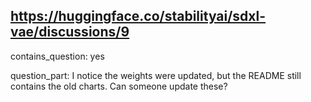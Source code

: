 ## https://huggingface.co/stabilityai/sdxl-vae/discussions/9

contains_question: yes

question_part: I notice the weights were updated, but the README still contains the old charts. Can someone update these?
